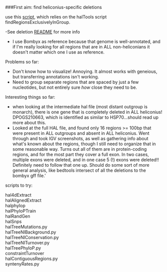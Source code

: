 ###First aim: find heliconius-specific deletions

use this [script](deletions/findDeletions.slurm), which relies on the halTools script findRegionsExclusivelyInGroup.    

  -See deletion [README](deletions/helDeletions_toBmor_allGenomes/README.md) for more info
  - I use Bombyx as reference because that genome is well-annotated, and if I'm really looking for all
regions that are in ALL non-heliconians it doesn't matter which one I use as reference.     

Problems so far:
- Don't know how to visualize! Annoying. It almost works with geneious, but transferring annotations isn't working.
- Need to group separate regions that are spaced by just a few nucleotides, but not entirely sure *how* close they need to be.

Interesting things so far:
- when looking at the intermediate hal file (most distant outgroup is monarch), there is one gene that is completely deleted in ALL heliconius! DPOGS210663, which is identified as similar to HSP70...should read up more about this.
- Looked at the full HAL file, and found only 16 regions >= 100bp that were present in ALL outgroups and absent in ALL heliconius. Went through and took IGV screenshots, as well as gathering info about what's known about the regions, though I still need to organize that in some reasonable way. Turns out all of them are in protein-coding regions, and for the most part they cover a full exon. In two cases, multiple exons were deleted, and in one case 5 (!) exons were deleted!! Definitely need to follow that one up. Should do some sort of more general analysis, like bedtools intersect of all the deletions to the bombyx gff file.'

scripts to try:


hal4dExtract    
halAlignedExtract   
halphylop   
halPhyloPTrain  
halRandGen    
halSnps   
halTreeMutations.py   
halTreeNIBackground.py    
halTreeNIConservation.py    
halTreeNITurnover.py    
halTreePhyloP.py    
constraintTurnover    
halContiguousRegions.py   
syntenyRates.py   
